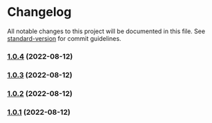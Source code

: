 # Changelog

All notable changes to this project will be documented in this file. See [standard-version](https://github.com/conventional-changelog/standard-version) for commit guidelines.

### [1.0.4](https://github.com/Controlla/nuxt-typeform/compare/v1.0.3...v1.0.4) (2022-08-12)

### [1.0.3](https://github.com/Controlla/nuxt-typeform/compare/v1.0.2...v1.0.3) (2022-08-12)

### [1.0.2](https://github.com/Controlla/nuxt-typeform/compare/v1.0.1...v1.0.2) (2022-08-12)

### [1.0.1](https://github.com/Controlla/nuxt-typeform/compare/v1.0.0...v1.0.1) (2022-08-12)
